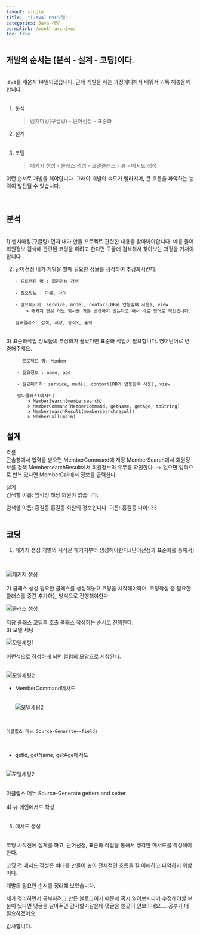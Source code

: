 ```yaml
---
layout: single
title:  "[Java] MVC모델"
categories: Java-개발
permalink: /month-archive/
toc: true
---
```


## 개발의 순서는 [분석 - 설계 - 코딩]이다. ##
<br/>
java를 배운지 14일되었습니다. 근데 개발을 하는 과정에대해서 배워서 기록 해놓을까 합니다.
<br/><br/>

1. 분석<br/>
    > 벤치마킹(구글링) - 단어선정 - 표준화<br/>
2. 설계<br/><br/>
    
3. 코딩<br/>
    > 패키지 생성 - 클래스 생성 - 모델클래스 - 뷰 - 메서드 생성<br/>


이런 순서로 개발을 해야합니다. 그래야 개발의 속도가 빨라지며, 큰 흐름을 파악하는 능력이 발전될 수 있습니다.
<br/><br/><br/>

## 분석 ## 
<br/>
1) 벤치마킹(구글링)
    먼저 내가 만들 프로젝트 관련한 내용을 찾아봐야합니다. 예를 들어 회원정보 검색에 관련된 코딩을 하려고 한다면 구글에 검색해서 찾아보는 과정을 거쳐야 합니다. 
<br/>

 2) 단어선정 
    내가 개발을 할때 필요한 정보를 생각하여 추상화시킨다.

        - 프로젝트 명 : 회원정보 검색

        - 필요정보 : 이름, 나이

        - 필요패키지: service, model, contorl(DB와 연동할때 사용), view 
            > 패키지 명은 어느 회사를 가든 변경하지 않는다고 해서 바로 영어로 적었습니다.

        필요클래스: 검색, 저장, 동작?, 출력

<br/>
 3) 표준화작업 
    정보들의 추상화가 끝났다면 표준화 작업이 필요합니다. 영어단어로 변경해주세요.

        - 프로젝트 명: Member

        - 필요정보 : name, age

        - 필요패키지: service, model, contorl(DB와 연동할때 사용), view .

        필요클래스(메서드) 
            > MemberSearch(membersearch)
            > MemberCommand(MemberCommand, getName, getAge, toString)
            > MembersearchResult(membersearchresult)
            > MemberCall(main)

## 설계 ##
 흐름 <br/>
    콘솔창에서 입력을 받으면 MemberCommand에 저장
    MemberSearch에서 회원정보를 검색
    MembersearchResult에서 회원정보의 유무를 확인한다. -> 없으면 입력으로 반복
    있다면 MemberCall에서 정보를 출력한다.



설계
<br/>
검색할 이름: 임꺽정
해당 회원이 없습니다.

검색할 이름: 홍길동
홍길동 회원의 정보입니다.
이름: 홍길동
나이: 33
<br/> <br/>


## 코딩 ##
1) 패키지 생성
            개발의 시작은 패키지부터 생성해야한다.(단어선정과 표준화를 통해서)
<br/> 

 ![패키지 생성](https:/images/%ED%8C%A8%ED%82%A4%EC%A7%80%EC%83%9D%EC%84%B1.png)  
<br/>
2) 클래스 생성
    필요한 클래스를 생성해놓고 코딩을 시작해야하며, 코딩작성 중 필요한 클래스를 중간 추가하는 방식으로 진행해야한다.
<br/> 

![클래스 생성](https:/images/%ED%81%B4%EB%9E%98%EC%8A%A4%EC%83%9D%EC%84%B1.png)  
<br/>
    저장 클래스 코딩후 호출 클래스 작성하는 순서로 진행한다.
<br/>
3) 모델 세팅
    <br/> 

![모델세팅1](https:/images/%EB%AA%A8%EB%8D%B8%EC%84%B8%ED%8C%85.png)  
<br/>
이런식으로 작성하게 되면 컬럼의 모양으로 저장된다.
<br/><br/>

  ![모델세팅2](https:/images/%EB%AA%A8%EB%8D%B8%EC%84%B8%ED%8C%85%EB%B0%A9%EB%B2%95.png) 
<br/>

- MemberCommand메서드
<br/><br/>

  ![모델세팅2](https:/images/%EB%AA%A8%EB%8D%B8%ED%95%84%EB%93%9C.png) 

<br/>

    이클립스 메뉴 Source-Generate~~fields
<br/>

 - getld, getName, getAge메서드 
<br/><br/>

 ![모델세팅2](https:/images/%EB%AA%A8%EB%8D%B8get.png) 

<br/>
    이클립스 메뉴 Source-Generate getters and setter
<br/><br/>
4) 뷰 메인메서드 작성
    <br/><br/>

5) 매서드 생성
<br/>
코딩 시작전에 설계를 하고, 단어선정, 표준화 작업을 통해서 생각한 메서드를 작성해야 한다.

코딩 전 메서드 작성은 뼈대를 만들어 놓아 전체적인 흐름을 잘 이해하고 파악하기 위함이다.
<br/>



개발의 필요한 순서를 정리해 보았습니다. 


제가 정리하면서 공부하려고 만든 블로그이기 때문에 혹시 읽어보시다가 수정해야할 부분이 있다면 댓글을 달아주면 감사할거같은데 댓글을 쓸곳이 안보이네요.... 공부가 더 필요하겠어요.

감사합니다.
